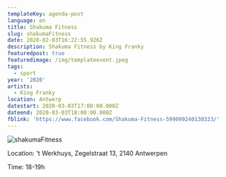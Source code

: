```yaml
---
templateKey: agenda-post
language: en
title: Shakuma Fitness
slug: shakumaFitness
date: 2020-02-03T16:22:55.926Z
description: Shakuma Fitness by King Franky
featuredpost: true
featuredimage: /img/templateevent.jpeg
tags:
  - sport
year: '2020'
artists:
  - King Franky
location: Antwerp
datestart: 2020-03-03T17:00:00.000Z
dateend: 2020-03-03T18:00:00.000Z
fblink: 'https://www.facebook.com/Shakuma-Fitness-599099240130323/'
---
```

![shakumaFitness](/img/templateevent.jpeg "shakumaFitness")

Location: 't Werkhuys, Zegelstraat 13, 2140 Antwerpen

Time: 18-19h
